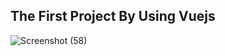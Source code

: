 ## The First Project By Using Vuejs

![Screenshot (58)](https://user-images.githubusercontent.com/80272331/229411923-c7ac8618-580a-4e8b-a2b5-87590fafcc62.png)
